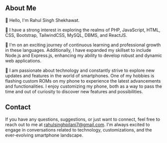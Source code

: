 ## About Me
👋 Hello, I'm Rahul Singh Shekhawat.

👀 I have a strong interest in exploring the realms of PHP, JavaScript, HTML, CSS, Bootstrap, TailwindCSS, MySQL, DBMS, and ReactJS.

🌱 I'm on an exciting journey of continuous learning and professional growth in these languages. Additionally, I have expanded my skillset to include Node.js and Express.js, enhancing my ability to develop robust and dynamic web applications.

📱 I am passionate about technology and constantly strive to explore new updates and features in the world of smartphones. One of my hobbies is flashing custom ROMs on my phone to experience the latest advancements and functionalities. I enjoy customizing my phone, both as a way to pass the time and out of curiosity to discover new features and possibilities.

## Contact

If you have any questions, suggestions, or just want to connect, feel free to reach out to me at [rahulsinghpilani7@gmail.com](mailto:rahulsinghpilani7@gmail.com). I'm always excited to engage in conversations related to technology, customizations, and the ever-evolving smartphone landscape.


<!---
Hrshw/Hrshw is a ✨ special ✨ repository because its `README.md` (this file) appears on your GitHub profile.
You can click the Preview link to take a look at your changes.
--->
